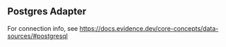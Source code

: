 ## Postgres Adapter

For connection info, see https://docs.evidence.dev/core-concepts/data-sources/#postgresql